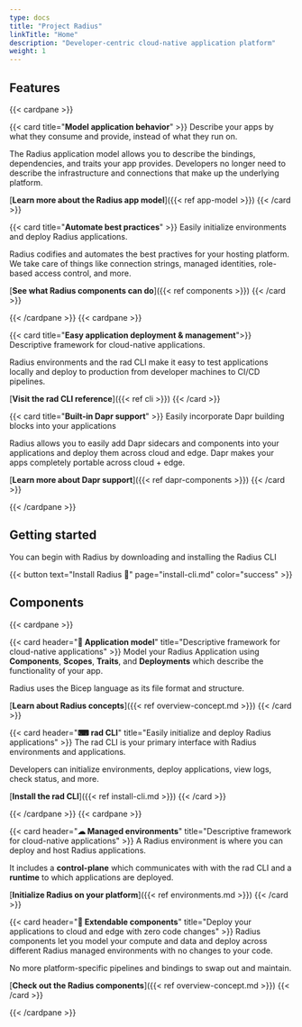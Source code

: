 ```yaml
---
type: docs
title: "Project Radius"
linkTitle: "Home"
description: "Developer-centric cloud-native application platform"
weight: 1
---
```


## Features

{{< cardpane >}}

{{< card title="**Model application behavior**" >}}
  Describe your apps by what they consume and provide, instead of what they run on.
  
  The Radius application model allows you to describe the bindings, dependencies, and traits your app provides. Developers no longer need to describe the infrastructure and connections that make up the underlying platform.

  [**Learn more about the Radius app model**]({{< ref app-model >}})
{{< /card >}}

{{< card title="**Automate best practices**" >}}
  Easily initialize environments and deploy Radius applications.
  
  Radius codifies and automates the best practives for your hosting platform. We take care of things like connection strings, managed identities, role-based access control, and more.

  [**See what Radius components can do**]({{< ref components >}})
{{< /card >}}

{{< /cardpane >}}
{{< cardpane >}}

{{< card title="**Easy application deployment & management**">}}
  Descriptive framework for cloud-native applications.
  
  Radius environments and the rad CLI make it easy to test applications locally and deploy to production from developer machines to CI/CD pipelines.

  [**Visit the rad CLI reference**]({{< ref cli >}})
{{< /card >}}

{{< card title="**Built-in Dapr support**" >}}
  Easily incorporate Dapr building blocks into your applications
  
  Radius allows you to easily add Dapr sidecars and components into your applications and deploy them across cloud and edge. Dapr makes your apps completely portable across cloud + edge.
  
  [**Learn more about Dapr support**]({{< ref dapr-components >}})
{{< /card >}}

{{< /cardpane >}}

## Getting started

You can begin with Radius by downloading and installing the Radius CLI

{{< button text="Install Radius 🚀" page="install-cli.md" color="success" >}}

## Components

{{< cardpane >}}

{{< card header="**📃 Application model**" title="Descriptive framework for cloud-native applications" >}}
  Model your Radius Application using **Components**, **Scopes**, **Traits**, and **Deployments** which describe the functionality of your app.
  
  Radius uses the Bicep language as its file format and structure.
  
  [**Learn about Radius concepts**]({{< ref overview-concept.md >}})
{{< /card >}}

{{< card header="**⌨ rad CLI**" title="Easily initialize and deploy Radius applications" >}}
  The rad CLI is your primary interface with Radius environments and applications.

  Developers can initialize environments, deploy applications, view logs, check status, and more.
  
  [**Install the rad CLI**]({{< ref install-cli.md >}})
{{< /card >}}

{{< /cardpane >}}
{{< cardpane >}}

{{< card header="**☁ Managed environments**" title="Descriptive framework for cloud-native applications" >}}
  A Radius environment is where you can deploy and host Radius applications.
  
  It includes a **control-plane** which communicates with with the rad CLI and a **runtime** to which applications are deployed.
  
  [**Initialize Radius on your platform**]({{< ref environments.md >}})
{{< /card >}}

{{< card header="**🔌 Extendable components**" title="Deploy your applications to cloud and edge with zero code changes" >}}
  Radius components let you model your compute and data and deploy across different Radius managed environments with no changes to your code.

  No more platform-specific pipelines and bindings to swap out and maintain.
  
  [**Check out the Radius components**]({{< ref overview-concept.md >}})
{{< /card >}}

{{< /cardpane >}}
